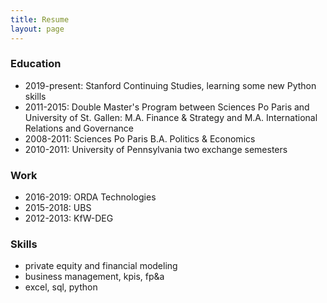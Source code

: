 ```yaml
---
title: Resume
layout: page
---
```


### Education

* 2019-present: Stanford Continuing Studies, learning some new Python skills
* 2011-2015: Double Master's Program between Sciences Po Paris and University of St. Gallen: M.A. Finance & Strategy and M.A. International Relations and Governance
* 2008-2011: Sciences Po Paris B.A. Politics & Economics 
* 2010-2011: University of Pennsylvania two exchange semesters

### Work

* 2016-2019: ORDA Technologies 
* 2015-2018: UBS
* 2012-2013: KfW-DEG  

### Skills

* private equity and financial modeling
* business management, kpis, fp&a
* excel, sql, python

